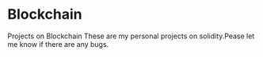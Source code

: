 # Blockchain
Projects on Blockchain
These are my personal projects on solidity.Pease let me know if there are any bugs.

